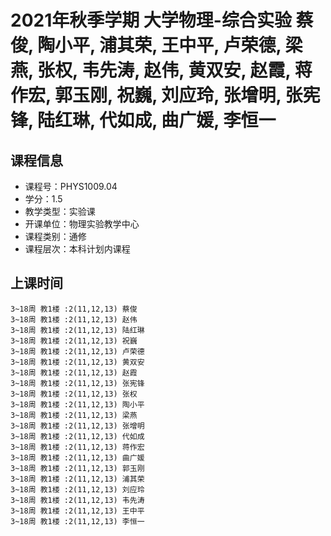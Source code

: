 # 2021年秋季学期 大学物理-综合实验 蔡俊, 陶小平, 浦其荣, 王中平, 卢荣德, 梁燕, 张权, 韦先涛, 赵伟, 黄双安, 赵霞, 蒋作宏, 郭玉刚, 祝巍, 刘应玲, 张增明, 张宪锋, 陆红琳, 代如成, 曲广媛, 李恒一






## 课程信息

- 课程号：PHYS1009.04
- 学分：1.5
- 教学类型：实验课
- 开课单位：物理实验教学中心
- 课程类别：通修
- 课程层次：本科计划内课程

## 上课时间

```
3~18周 教1楼 :2(11,12,13) 蔡俊
3~18周 教1楼 :2(11,12,13) 赵伟
3~18周 教1楼 :2(11,12,13) 陆红琳
3~18周 教1楼 :2(11,12,13) 祝巍
3~18周 教1楼 :2(11,12,13) 卢荣德
3~18周 教1楼 :2(11,12,13) 黄双安
3~18周 教1楼 :2(11,12,13) 赵霞
3~18周 教1楼 :2(11,12,13) 张宪锋
3~18周 教1楼 :2(11,12,13) 张权
3~18周 教1楼 :2(11,12,13) 陶小平
3~18周 教1楼 :2(11,12,13) 梁燕
3~18周 教1楼 :2(11,12,13) 张增明
3~18周 教1楼 :2(11,12,13) 代如成
3~18周 教1楼 :2(11,12,13) 蒋作宏
3~18周 教1楼 :2(11,12,13) 曲广媛
3~18周 教1楼 :2(11,12,13) 郭玉刚
3~18周 教1楼 :2(11,12,13) 浦其荣
3~18周 教1楼 :2(11,12,13) 刘应玲
3~18周 教1楼 :2(11,12,13) 韦先涛
3~18周 教1楼 :2(11,12,13) 王中平
3~18周 教1楼 :2(11,12,13) 李恒一
```

